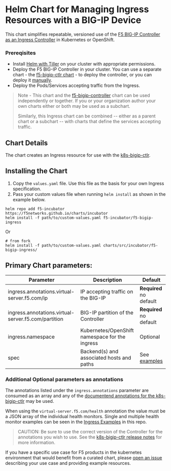 # Helm Chart for Managing Ingress Resources with a BIG-IP Device

This chart simplifies repeatable, versioned use of the [F5 BIG-IP Controller as an Ingress Controller](http://clouddocs.f5.com/containers/latest/kubernetes/kctlr-k8s-ingress-ctlr.html) in Kubernetes or OpenShift. 

### Prereqisites

- Install [Helm with Tiller](https://docs.helm.sh/using_helm/#installing-helm) on your cluster with appropriate permissions.
- Deploy the F5 BIG-IP Controller in your cluster. You can use a separate chart - the [f5-bigip-ctlr chart](https://github.com/F5Networks/charts/tree/master/src/stable/f5-bigip-ctlr) - to deploy the controller, or you can deploy it [manually](http://clouddocs.f5.com/containers/latest/kubernetes/kctlr-app-install.html). 
- Deploy the Pods/Services accepting traffic from the Ingress.

> Note - This chart and the [f5-bigip-controller](https://github.com/recursivelycurious/charts/tree/wip/src/incubator/f5-bigip-ctlr) chart can be used independently or together. If you or your organization author your own charts either or both may be used as a subchart.
>
> Similarly, this Ingress chart can be combined -- either as a parent chart or a subchart -- with charts that define the services accepting traffic.

## Chart Details

The chart creates an Ingress resource for use with the [k8s-bigip-ctlr](http://clouddocs.f5.com/containers/latest/kubernetes/index.html).

## Installing the Chart

1. Copy the `values.yaml` file. Use this file as the basis for your own Ingress specification. 
2. Pass your custom values file when running `helm install` as shown in the example below.

```
helm repo add f5-incubator https://f5networks.github.io/charts/incubator
helm install -f path/to/custom-values.yaml f5-incubator/f5-bigip-ingress
```

Or

```
# from fork
helm install -f path/to/custom-values.yaml charts/src/incubator/f5-bigip-ingress/
```

## Primary Chart parameters:

Parameter | Description | Default
----------|-------------|--------
ingress.annotations.virtual-server.f5.com/ip | IP accepting traffic on the BIG-IP | **Required** no default
ingress.annotations.virtual-server.f5.com/partition | BIG-IP partition of the Controller | **Required** no default
ingress.namespace | Kubernetes/OpenShift namespace for the ingress | Optional
spec | Backend(s) and associated hosts and paths | See [examples](https://github.com/F5Networks/charts/tree/master/example_values/f5-bigip-ingress) 

### Additional Optional parameters as annotations

The annotations listed under the `ingress.annotations` parameter are consumed as an array and any of the [documentend annotations for the k8s-bigip-ctlr](http://clouddocs.f5.com/products/connectors/k8s-bigip-ctlr/latest/#supported-ingress-annotations) may be used.

When using the `virtual-server.f5.com/health` annotation the value must be a JSON array of the individual health monitors. Single and multiple health monitor examples can be seen in the [Ingress Examples](./example_values/f5-bigip-ingress/) in this repo.

> CAUTION: Be sure to use the correct version of the Controller for the annotations you wish to use. See the [k8s-bigip-ctlr release notes](http://clouddocs.f5.com/products/connectors/k8s-bigip-ctlr/latest/RELEASE-NOTES.html) for more information.

If you have a specific use case for F5 products in the kubernetes environment that would benefit from a curated chart, please [open an issue](https://github.com/F5Networks/charts/issues) describing your use case and providing example resources.

